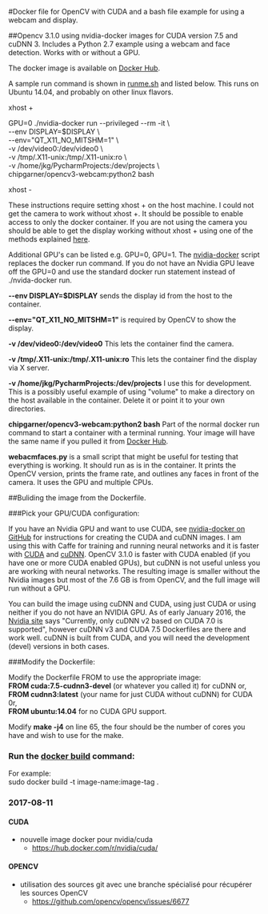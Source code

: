 #Docker file for OpenCV with CUDA and a bash file example for using a webcam and display.

##Opencv 3.1.0 using nvidia-docker images for CUDA version 7.5 and cuDNN 3. Includes a Python 2.7 example using a webcam and face detection. Works with or without a GPU. 

The docker image is available on [Docker Hub](https://hub.docker.com/r/chipgarner/opencv3-webcam/).

A sample run command is shown in [runme.sh](runme.sh) and listed below.  This runs on Ubuntu 14.04, and probably on other linux flavors. 

xhost +

GPU=0 ./nvidia-docker run --privileged --rm -it \  
  --env DISPLAY=$DISPLAY \  
  --env="QT_X11_NO_MITSHM=1" \  
  -v /dev/video0:/dev/video0 \  
  -v /tmp/.X11-unix:/tmp/.X11-unix:ro  \  
  -v /home/jkg/PycharmProjects:/dev/projects \  
   chipgarner/opencv3-webcam:python2 bash
   
xhost -

These instructions require setting xhost + on the host machine. I could not get the camera to work without xhost +. It should be possible to enable access to only the docker container. If you are not using the camera you should be able to get the display working without xhost + using one of the methods explained [here](http://wiki.ros.org/docker/Tutorials/GUI).

Additional GPU's can be listed e.g. GPU=0, GPU=1. The [nvidia-docker](nvidia-docker) script replaces the docker run command. If you do not have an Nvidia GPU leave off the GPU=0 and use the standard docker run statement instead of ./nvida-docker run.

**--env DISPLAY=$DISPLAY** sends the display id from the host to the container.

**--env="QT_X11_NO_MITSHM=1"** is required by OpenCV to show the display.

**-v /dev/video0:/dev/video0** This lets the container find the camera.

**-v /tmp/.X11-unix:/tmp/.X11-unix:ro** This lets the container find the display via X server.

**-v /home/jkg/PycharmProjects:/dev/projects** I use this for development. This is a possibly useful example of using "volume" to make a directory on the host available in the container. Delete it or point it to your own directories.

**chipgarner/opencv3-webcam:python2 bash** Part of the normal docker run command to start a container with a terminal running. Your image will have the same name if you pulled it from [Docker Hub](https://hub.docker.com/r/chipgarner/opencv3-webcam/).

**webacmfaces.py** is a small script that might be useful for testing that everything is working. It should run as is in the container.  It prints the OpenCV version, prints the frame rate, and outlines any faces in front of the camera.  It uses the GPU and multiple CPUs. 

##Buliding the image from the Dockerfile.

###Pick your GPU/CUDA configuration:

If you have an Nvidia GPU and want to use CUDA, see [nvidia-docker on GitHub](https://github.com/NVIDIA/nvidia-docker) for instructions for creating the CUDA and cuDNN images. I am using this with Caffe for training and running neural networks and it is faster with [CUDA](https://developer.nvidia.com/cuda-zone) and [cuDNN](https://developer.nvidia.com/cudnn).  OpenCV 3.1.0 is faster with CUDA enabled (if you have one or more CUDA enabled GPUs), but cuDNN is not useful unless you are working with neural networks. The resulting image is smaller without the Nvidia images but most of the 7.6 GB is from OpenCV, and the full image will run without a GPU.

You can build the image using cuDNN and CUDA, using just CUDA or using neither if you do not have an NVIDIA GPU. As of early January 2016, the [Nvidia site](https://github.com/NVIDIA/nvidia-docker) says "Currently, only cuDNN v2 based on CUDA 7.0 is supported", however cuDNN v3 and CUDA 7.5 Dockerfiles are there and work well. cuDNN is built from CUDA, and you will need the development (devel) versions in both cases.

###Modify the Dockerfile:

Modify the Dockerfile FROM to use the appropriate image:  
    **FROM cuda:7.5-cudnn3-devel** (or whatever you called it) for cuDNN or,  
    **FROM cudnn3:latest** (your name for just CUDA without cuDNN) for CUDA 0r,  
    **FROM ubuntu:14.04** for no CUDA GPU support.
    
Modify **make -j4** on line 65, the four should be the number of cores you have and wish to use for the make. 

### Run the [docker build](https://docs.docker.com/engine/reference/commandline/build/) command:

For example:  
sudo docker build -t image-name:image-tag .


### 2017-08-11

#### CUDA
- nouvelle image docker pour nvidia/cuda 
	- https://hub.docker.com/r/nvidia/cuda/

#### OPENCV
- utilisation des sources git avec une branche spécialisé pour récupérer les sources OpenCV
	- https://github.com/opencv/opencv/issues/6677
	